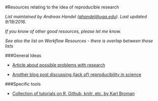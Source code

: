#Resources relating to the idea of reproducible research


*List maintained by Andreas Handel (ahandel@uga.edu). Last updated 9/19/2016.*

*If you know of other good resources, please let me know.*

_See also the list on Workflow Resources - there is overlap between those lists_


###General Ideas



- [Article about possible problems with research](http://fivethirtyeight.com/features/science-isnt-broken/)

- [Another blog post discussing (lack of) reproducibility in science](http://blogs.plos.org/thestudentblog/2016/08/05/the-irreproducibility-crisis-an-opportunity-to-make-science-better/)



###Specific tools

- [Collection of tutorials on R, Github, knitr, etc. by Karl Broman](http://kbroman.org/pages/tutorials.html)





